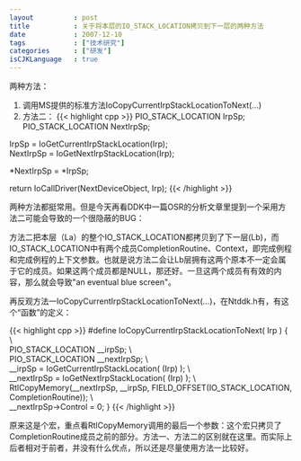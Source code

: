 ```yaml
---
layout          : post
title           : 关于将本层的IO_STACK_LOCATION拷贝到下一层的两种方法
date            : 2007-12-10
tags            : ["技术研究"]
categories      : ["研发"]
isCJKLanguage   : true
---
```


两种方法：

1. 调用MS提供的标准方法IoCopyCurrentIrpStackLocationToNext(...)
2. 方法二：
{{< highlight cpp >}}
PIO_STACK_LOCATION IrpSp;   
PIO_STACK_LOCATION NextIrpSp;   
  
IrpSp = IoGetCurrentIrpStackLocation(Irp);   
NextIrpSp = IoGetNextIrpStackLocation(Irp);   
  
*NextIrpSp = *IrpSp;   
  
return IoCallDriver(NextDeviceObject, Irp);
{{< /highlight >}}  

两种方法都挺常用。但是今天再看DDK中一篇OSR的分析文章里提到一个采用方法二可能会导致的一个很隐蔽的BUG：  

方法二把本层（La）的整个IO_STACK_LOCATION都拷贝到了下一层(Lb)，而IO_STACK_LOCATION中有两个成员CompletionRoutine、Context，即完成例程和完成例程的上下文参数。也就是说方法二会让Lb层拥有这两个原本不一定会属于它的成员。如果这两个成员都是NULL，那还好。一旦这两个成员有有效的内容，那么就会导致"an eventual blue screen"。

再反观方法一IoCopyCurrentIrpStackLocationToNext(...)，在Ntddk.h有，有这个“函数”的定义：
    
{{< highlight cpp >}}
#define IoCopyCurrentIrpStackLocationToNext( Irp ) { \   
PIO_STACK_LOCATION __irpSp;        \   
PIO_STACK_LOCATION __nextIrpSp;    \   
__irpSp = IoGetCurrentIrpStackLocation( (Irp) );     \   
__nextIrpSp = IoGetNextIrpStackLocation( (Irp) );    \   
RtlCopyMemory(__nextIrpSp, __irpSp, FIELD_OFFSET(IO_STACK_LOCATION, CompletionRoutine)); \     
__nextIrpSp->Control = 0; }
{{< /highlight >}}

原来这是个宏，重点看RtlCopyMemory调用的最后一个参数：这个宏只拷贝了CompletionRoutine成员之前的部分。方法一、方法二的区别就在这里。而实际上后者相对于前者，并没有什么优点，所以还是尽量使用方法一比较好。
